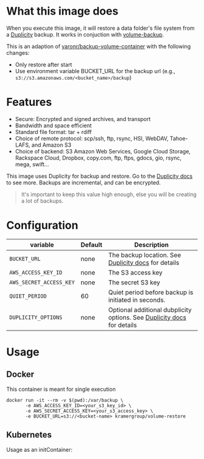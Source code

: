 # What this image does

When you execute this image, it will restore a data folder's file system from a [Duplicity](http://duplicity.nongnu.org/) backup. It works in conjuction
with [volume-backup](https://hub.docker.com/r/kramergroup/volume-backup/).

This is an adaption of [yaronr/backup-volume-container](https://hub.docker.com/r/yaronr/backup-volume-container/) with the following changes:

- Only restore after start
- Use environment variable BUCKET_URL for the backup url (e.g., `s3://s3.amazonaws.com/<bucket_name>/backup`)

# Features

- Secure: Encrypted and signed archives, and transport
- Bandwidth and space efficient
- Standard file format: tar + rdiff
- Choice of remote protocol: scp/ssh, ftp, rsync, HSI, WebDAV, Tahoe-LAFS, and Amazon S3
- Choice of backend: S3 Amazon Web Services, Google Cloud Storage, Rackspace Cloud, Dropbox, copy.com, ftp, ftps, gdocs, gio, rsync, mega, swift...

This image uses Duplicity for backup and restore. Go to the [Duplicity docs](http://duplicity.nongnu.org/) to see more.
Backups are incremental, and can be encrypted.

> It's important to keep this value high enough, else you will be creating a lot of backups.

# Configuration

| variable                | Default | Description                                                                                            |
| ----------------------- | ------- | ------------------------------------------------------------------------------------------------------ |
| `BUCKET_URL`            | none    | The backup location. See [Duplicity docs](http://duplicity.nongnu.org/) for details                    |     
| `AWS_ACCESS_KEY_ID`     | none    | The S3 access key                                                                                      |     
| `AWS_SECRET_ACCESS_KEY` | none    | The secret S3 key                                                                                      |     
| `QUIET_PERIOD`          | 60      | Quiet period before backup is initiated in seconds.                                                    |     
| `DUPLICITY_OPTIONS`     | none    | Optional additional dubplicity options. See [Duplicity docs](http://duplicity.nongnu.org/) for details |     

# Usage

## Docker

This container is meant for single execution

```
docker run -it --rm -v $(pwd):/var/backup \
       -e AWS_ACCESS_KEY_ID=<your_s3_key_id> \
       -e AWS_SECRET_ACCESS_KEY=<your_s3_access_key> \
       -e BUCKET_URL=s3://<bucket-name> kramergroup/volume-restore
```

## Kubernetes

Usage as an initContainer:
